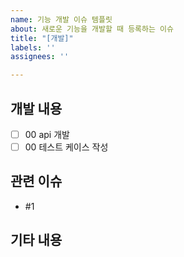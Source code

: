 ```yaml
---
name: 기능 개발 이슈 템플릿
about: 새로운 기능을 개발할 때 등록하는 이슈
title: "[개발]"
labels: ''
assignees: ''

---
```


## 개발 내용
- [ ] 00 api 개발
- [ ] 00 테스트 케이스 작성

## 관련 이슈
* #1

## 기타 내용
